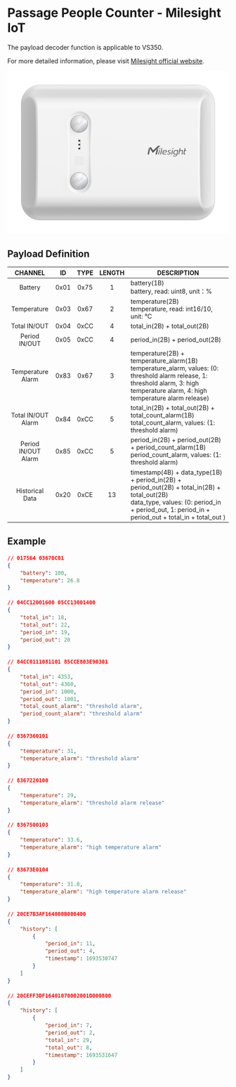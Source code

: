 # Passage People Counter - Milesight IoT

The payload decoder function is applicable to VS350.

For more detailed information, please visit [Milesight official website](https://www.milesight-iot.com).

![VS350](VS350.png)

## Payload Definition

|       CHANNEL       |  ID  | TYPE | LENGTH | DESCRIPTION                                                                                                                                                                                         |
| :-----------------: | :--: | :--: | :----: | --------------------------------------------------------------------------------------------------------------------------------------------------------------------------------------------------- |
|       Battery       | 0x01 | 0x75 |   1    | battery(1B)<br/>battery, read: uint8, unit：%                                                                                                                                                       |
|     Temperature     | 0x03 | 0x67 |   2    | temperature(2B)<br/>temperature, read: int16/10, unit: ℃                                                                                                                                            |
|    Total IN/OUT     | 0x04 | 0xCC |   4    | total_in(2B) + total_out(2B)                                                                                                                                                                        |
|    Period IN/OUT    | 0x05 | 0xCC |   4    | period_in(2B) + period_out(2B)                                                                                                                                                                      |
|  Temperature Alarm  | 0x83 | 0x67 |   3    | temperature(2B) + temperature_alarm(1B)<br/>temperature_alarm, values: (0: threshold alarm release, 1: threshold alarm, 3: high temperature alarm, 4: high temperature alarm release)               |
| Total IN/OUT Alarm  | 0x84 | 0xCC |   5    | total_in(2B) + total_out(2B) + total_count_alarm(1B)<br/>total_count_alarm, values: (1: threshold alarm)                                                                                            |
| Period IN/OUT Alarm | 0x85 | 0xCC |   5    | period_in(2B) + period_out(2B) + period_count_alarm(1B)<br/>period_count_alarm, values: (1: threshold alarm)                                                                                        |
|   Historical Data   | 0x20 | 0xCE |   13   | timestamp(4B) + data_type(1B) + period_in(2B) + period_out(2B) + total_in(2B) + total_out(2B)<br/>data_type, values: (0: period_in + period_out, 1: period_in + period_out + total_in + total_out ) |

## Example

```json
// 017564 03670C01
{
    "battery": 100,
    "temperature": 26.8
}

// 04CC12001600 05CC13001400
{
    "total_in": 18,
    "total_out": 22,
    "period_in": 19,
    "period_out": 20
}

// 84CC0111081101 85CCE803E90301
{
    "total_in": 4353,
    "total_out": 4360,
    "period_in": 1000,
    "period_out": 1001,
    "total_count_alarm": "threshold alarm",
    "period_count_alarm": "threshold alarm"
}

// 8367360101
{
    "temperature": 31,
    "temperature_alarm": "threshold alarm"
}

// 8367220100
{
    "temperature": 29,
    "temperature_alarm": "threshold alarm release"
}

// 8367500103
{
    "temperature": 33.6,
    "temperature_alarm": "high temperature alarm"
}

// 83673E0104
{
    "temperature": 31.8,
    "temperature_alarm": "high temperature alarm release"
}

// 20CE7B3AF164000B000400
{
    "history": [
        {
            "period_in": 11,
            "period_out": 4,
            "timestamp": 1693530747
        }
    ]
}

// 20CEFF3DF16401070002001D000800
{
    "history": [
        {
            "period_in": 7,
            "period_out": 2,
            "total_in": 29,
            "total_out": 8,
            "timestamp": 1693531647
        }
    ]
}
```
